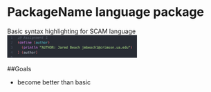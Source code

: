 # PackageName language package

Basic syntax highlighting for SCAM language
<img src="https://raw.githubusercontent.com/jmbeach/language-scam/master/images/example.png" alt="example" width="300px"/>

##Goals
* become better than basic
